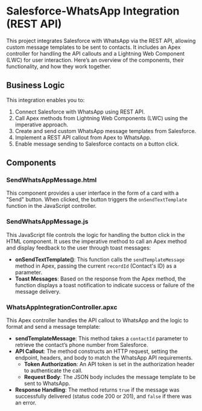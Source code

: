 # Salesforce-WhatsApp Integration (REST API)

This project integrates Salesforce with WhatsApp via the REST API, allowing custom message templates to be sent to contacts. It includes an Apex controller for handling the API callouts and a Lightning Web Component (LWC) for user interaction. Here’s an overview of the components, their functionality, and how they work together.

## **Business Logic**

This integration enables you to:
1. Connect Salesforce with WhatsApp using REST API.
2. Call Apex methods from Lightning Web Components (LWC) using the imperative approach.
3. Create and send custom WhatsApp message templates from Salesforce.
4. Implement a REST API callout from Apex to WhatsApp.
5. Enable message sending to Salesforce contacts on a button click.

## **Components**

### **SendWhatsAppMessage.html**
This component provides a user interface in the form of a card with a "Send" button. When clicked, the button triggers the `onSendTextTemplate` function in the JavaScript controller.

### **SendWhatsAppMessage.js**
This JavaScript file controls the logic for handling the button click in the HTML component. It uses the imperative method to call an Apex method and display feedback to the user through toast messages:
- **onSendTextTemplate()**: This function calls the `sendTemplateMessage` method in Apex, passing the current `recordId` (Contact's ID) as a parameter.
- **Toast Messages**: Based on the response from the Apex method, the function displays a toast notification to indicate success or failure of the message delivery.

### **WhatsAppIntegrationController.apxc**
This Apex controller handles the API callout to WhatsApp and the logic to format and send a message template:
- **sendTemplateMessage**: This method takes a `contactId` parameter to retrieve the contact’s phone number from Salesforce. 
- **API Callout**: The method constructs an HTTP request, setting the endpoint, headers, and body to match the WhatsApp API requirements.
    - **Token Authorization**: An API token is set in the authorization header to authenticate the call.
    - **Request Body**: The JSON body includes the message template to be sent to WhatsApp.
- **Response Handling**: The method returns `true` if the message was successfully delivered (status code 200 or 201), and `false` if there was an error.
